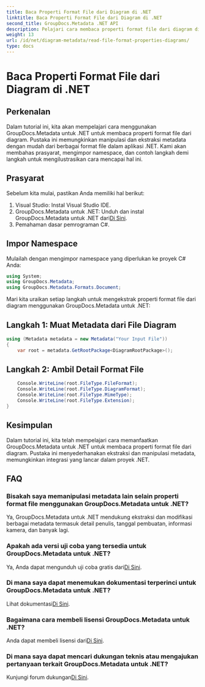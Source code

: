```yaml
---
title: Baca Properti Format File dari Diagram di .NET
linktitle: Baca Properti Format File dari Diagram di .NET
second_title: GroupDocs.Metadata .NET API
description: Pelajari cara membaca properti format file dari diagram di .NET menggunakan GroupDocs.Metadata. Ekstrak metadata terperinci dengan mudah.
weight: 13
url: /id/net/diagram-metadata/read-file-format-properties-diagrams/
type: docs
---
```

# Baca Properti Format File dari Diagram di .NET

## Perkenalan
Dalam tutorial ini, kita akan mempelajari cara menggunakan GroupDocs.Metadata untuk .NET untuk membaca properti format file dari diagram. Pustaka ini memungkinkan manipulasi dan ekstraksi metadata dengan mudah dari berbagai format file dalam aplikasi .NET. Kami akan membahas prasyarat, mengimpor namespace, dan contoh langkah demi langkah untuk mengilustrasikan cara mencapai hal ini.

## Prasyarat
Sebelum kita mulai, pastikan Anda memiliki hal berikut:
1. Visual Studio: Instal Visual Studio IDE.
2.  GroupDocs.Metadata untuk .NET: Unduh dan instal GroupDocs.Metadata untuk .NET dari[Di Sini](https://releases.groupdocs.com/metadata/net/).
3. Pemahaman dasar pemrograman C#.

## Impor Namespace
Mulailah dengan mengimpor namespace yang diperlukan ke proyek C# Anda:
```csharp
using System;
using GroupDocs.Metadata;
using GroupDocs.Metadata.Formats.Document;
```

Mari kita uraikan setiap langkah untuk mengekstrak properti format file dari diagram menggunakan GroupDocs.Metadata untuk .NET:
## Langkah 1: Muat Metadata dari File Diagram
```csharp
using (Metadata metadata = new Metadata("Your Input File"))
{
    var root = metadata.GetRootPackage<DiagramRootPackage>();
```
## Langkah 2: Ambil Detail Format File
```csharp
    Console.WriteLine(root.FileType.FileFormat);
    Console.WriteLine(root.FileType.DiagramFormat);
    Console.WriteLine(root.FileType.MimeType);
    Console.WriteLine(root.FileType.Extension);
}
```

## Kesimpulan
Dalam tutorial ini, kita telah mempelajari cara memanfaatkan GroupDocs.Metadata untuk .NET untuk membaca properti format file dari diagram. Pustaka ini menyederhanakan ekstraksi dan manipulasi metadata, memungkinkan integrasi yang lancar dalam proyek .NET.

## FAQ
### Bisakah saya memanipulasi metadata lain selain properti format file menggunakan GroupDocs.Metadata untuk .NET?
Ya, GroupDocs.Metadata untuk .NET mendukung ekstraksi dan modifikasi berbagai metadata termasuk detail penulis, tanggal pembuatan, informasi kamera, dan banyak lagi.
### Apakah ada versi uji coba yang tersedia untuk GroupDocs.Metadata untuk .NET?
 Ya, Anda dapat mengunduh uji coba gratis dari[Di Sini](https://releases.groupdocs.com/).
### Di mana saya dapat menemukan dokumentasi terperinci untuk GroupDocs.Metadata untuk .NET?
 Lihat dokumentasi[Di Sini](https://tutorials.groupdocs.com/metadata/net/).
### Bagaimana cara membeli lisensi GroupDocs.Metadata untuk .NET?
 Anda dapat membeli lisensi dari[Di Sini](https://purchase.groupdocs.com/buy).
### Di mana saya dapat mencari dukungan teknis atau mengajukan pertanyaan terkait GroupDocs.Metadata untuk .NET?
 Kunjungi forum dukungan[Di Sini](https://forum.groupdocs.com/c/metadata/14).